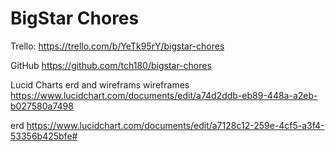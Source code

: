 # BigStar Chores 

Trello:
https://trello.com/b/YeTk95rY/bigstar-chores

GitHub
https://github.com/tch180/bigstar-chores

Lucid Charts erd and wireframs 
wireframes
https://www.lucidchart.com/documents/edit/a74d2ddb-eb89-448a-a2eb-b027580a7498

erd
https://www.lucidchart.com/documents/edit/a7128c12-259e-4cf5-a3f4-53356b425bfe#

